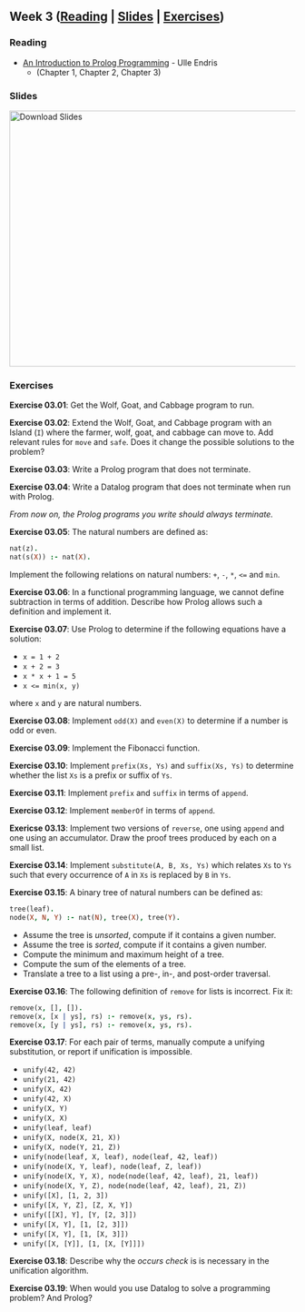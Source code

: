 ## Week 3 ([Reading](#reading) | [Slides](#slides) | [Exercises](#exercises))

### Reading

- [An Introduction to Prolog Programming](https://staff.fnwi.uva.nl/u.endriss/teaching/prolog/prolog.pdf) - Ulle Endris
  - (Chapter 1, Chapter 2, Chapter 3)

### Slides

<a href="./week3.pdf">
    <img src="./week3-02.png" alt="Download Slides" width="800" height="450"/>
</a>

### Exercises

**Exercise 03.01**: Get the Wolf, Goat, and Cabbage program to run.

**Exercise 03.02**: Extend the Wolf, Goat, and Cabbage program with an Island
(`I`) where the farmer, wolf, goat, and cabbage can move to. Add relevant rules
for `move` and `safe`. Does it change the possible solutions to the problem? 

**Exercise 03.03**: Write a Prolog program that does not terminate.

**Exercise 03.04**: Write a Datalog program that does not terminate when run with Prolog.

_From now on, the Prolog programs you write should always terminate._

**Exercise 03.05**: The natural numbers are defined as:

```prolog
nat(z).
nat(s(X)) :- nat(X).
```
Implement the following relations on natural numbers: `+`, `-`, `*`, `<=` and `min`.

**Exercise 03.06**: In a functional programming language, we cannot define
subtraction in terms of addition. Describe how Prolog allows such a definition
and implement it. 

**Exercise 03.07**: Use Prolog to determine if the following equations have a solution:

- `x = 1 + 2`
- `x + 2 = 3`
- `x * x + 1 = 5`
- `x <= min(x, y)`

where `x` and `y` are natural numbers.

**Exercise 03.08**: Implement `odd(X)` and `even(X)` to determine if a number is
odd or even.

**Exercise 03.09**: Implement the Fibonacci function. 

**Exercise 03.10**: Implement `prefix(Xs, Ys)` and `suffix(Xs, Ys)` to determine
whether the list `Xs` is a prefix or suffix of `Ys`.

**Exercise 03.11**: Implement `prefix` and `suffix` in terms of `append`.

**Exercise 03.12**: Implement `memberOf` in terms of `append`.

**Exericse 03.13**: Implement two versions of `reverse`, one using `append` and
one using an accumulator. Draw the proof trees produced by each on a small list.

**Exercise 03.14**: Implement `substitute(A, B, Xs, Ys)` which relates `Xs` to
`Ys` such that every occurrence of `A` in `Xs` is replaced by `B` in `Ys`.

**Exercise 03.15**: A binary tree of natural numbers can be defined as:
```prolog
tree(leaf).
node(X, N, Y) :- nat(N), tree(X), tree(Y).
```
- Assume the tree is *unsorted*, compute if it contains a given number.
- Assume the tree is *sorted*, compute if it contains a given number.
- Compute the minimum and maximum height of a tree.
- Compute the sum of the elements of a tree.
- Translate a tree to a list using a pre-, in-, and post-order traversal.

**Exercise 03.16**: The following definition of `remove` for lists is incorrect.
Fix it:

```prolog
remove(x, [], []).
remove(x, [x | ys], rs) :- remove(x, ys, rs). 
remove(x, [y | ys], rs) :- remove(x, ys, rs).
```

**Exercise 03.17**: For each pair of terms, manually compute a unifying
substitution, or report if unification is impossible.

- `unify(42, 42)`
- `unify(21, 42)`
- `unify(X, 42)`
- `unify(42, X)`
- `unify(X, Y)`
- `unify(X, X)`
- `unify(leaf, leaf)`
- `unify(X, node(X, 21, X))`
- `unify(X, node(Y, 21, Z))`
- `unify(node(leaf, X, leaf), node(leaf, 42, leaf))`
- `unify(node(X, Y, leaf), node(leaf, Z, leaf))`
- `unify(node(X, Y, X), node(node(leaf, 42, leaf), 21, leaf))`
- `unify(node(X, Y, Z), node(node(leaf, 42, leaf), 21, Z))`
- `unify([X], [1, 2, 3])`
- `unify([X, Y, Z], [Z, X, Y])`
- `unify([[X], Y], [Y, [2, 3]])`
- `unify([X, Y], [1, [2, 3]])`
- `unify([X, Y], [1, [X, 3]])`
- `unify([X, [Y]], [1, [X, [Y]]])`

**Exercise 03.18**: Describe why the *occurs check* is is necessary in the
unification algorithm.   

**Exercise 03.19**: When would you use Datalog to solve a programming problem? And Prolog?

